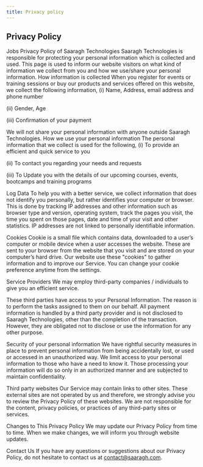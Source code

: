 ```yaml
---
title: Privacy policy
---
```


<h2> <span className="orange-text">Privacy</span> Policy </h2>

Jobs
Privacy Policy of Saaragh Technologies
Saaragh Technologies is responsible for protecting your personal information which is collected and used.
This page is used to inform our website visitors on what kind of information we collect from you and how we use/share your personal information.
How information is collected
When you register for events or training sessions or buy our products and services offered on this website, we collect the following information,
(i)  Name, Address, email address and phone number

(ii)  Gender, Age

(iii)  Confirmation of your payment

We will not share your personal information with anyone outside Saaragh Technologies.
How we use your personal information
The personal information that we collect is used for the following,
(i)  To provide an efficient and quick service to you

(ii)  To contact you regarding your needs and requests

(iii)  To Update you with the details of our upcoming courses, events, bootcamps and training programs

Log Data
To help you with a better service, we collect information that does not identify you personally, but rather identifies your computer or browser. This is done by tracking IP addresses and other information such as browser type and version, operating system, track the pages you visit, the time you spent on those pages, date and time of your visit and other statistics. IP addresses are not linked to personally identifiable information.

Cookies
Cookie is a small file which contains data, downloaded to a user’s computer or mobile device when a user accesses the website. These are sent to your browser from the website that you visit and are stored on your computer’s hard drive. Our website use these "cookies" to gather information and to improve our Service. You can change your cookie preference anytime from the settings.

Service Providers
We may employ third-party companies / individuals to give you an efficient service.

These third parties have access to your Personal Information. The reason is to perform the tasks assigned to them on our behalf. All payment information is handled by a third party provider and is not disclosed to Saaragh Technologies, other than the completion of the transaction. However, they are obligated not to disclose or use the information for any other purpose.

Security of your personal information
We have rightful security measures in place to prevent personal information from being accidentally lost, or used or accessed in an unauthorized way. We limit access to your personal information to those who have a need to know it. Those processing your information will do so only in an authorized manner and are subjected to maintain confidentiality.

Third party websites
Our Service may contain links to other sites. These external sites are not operated by us and therefore, we strongly advise you to review the Privacy Policy of these websites. We are not responsible for the content, privacy policies, or practices of any third-party sites or services.

Changes to This Privacy Policy
We may update our Privacy Policy from time to time. When we make changes, we will inform you through website updates.

Contact Us
If you have any questions or suggestions about our Privacy Policy, do not hesitate to contact us at contact@saaragh.com.